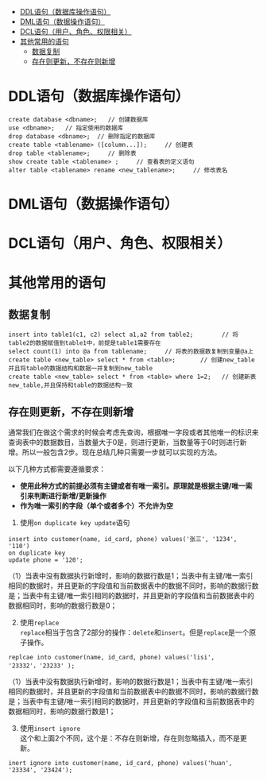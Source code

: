 <!-- TOC -->

- [DDL语句（数据库操作语句）](#ddl语句数据库操作语句)
- [DML语句（数据操作语句）](#dml语句数据操作语句)
- [DCL语句（用户、角色、权限相关）](#dcl语句用户角色权限相关)
- [其他常用的语句](#其他常用的语句)
  - [数据复制](#数据复制)
  - [存在则更新，不存在则新增](#存在则更新不存在则新增)

<!-- /TOC -->

# DDL语句（数据库操作语句）
```
create database <dbname>;   // 创建数据库
use <dbname>;   // 指定使用的数据库
drop database <dbname>;  // 删除指定的数据库 
create table <tablename> ([column...]);     // 创建表
drop table <tablename>;     // 删除表
show create table <tablename> ;     // 查看表的定义语句
alter table <tablename> rename <new_tablename>;     // 修改表名
```
# DML语句（数据操作语句）

# DCL语句（用户、角色、权限相关）

# 其他常用的语句

## 数据复制  
```
insert into table1(c1, c2) select a1,a2 from table2;        // 将table2的数据赋值到table1中，前提是table1需要存在
select count(1) into @a from tablename;     // 将表的数据数复制到变量@a上
create table <new_table> select * from <table>;       // 创建new_table并且将table的数据结构和数据一并复制到new_table
create table <new_table> select * from <table> where 1=2;   // 创建新表new_table,并且保持和table的数据结构一致
```

## 存在则更新，不存在则新增  
通常我们在做这个需求的时候会考虑先查询，根据唯一字段或者其他唯一的标识来查询表中的数据数目，当数量大于0是，则进行更新，当数量等于0时则进行新增。所以一般包含2步。现在总结几种只需要一步就可以实现的方法。  

以下几种方式都需要遵循要求：
-  **使用此种方式的前提必须有主键或者有唯一索引。原理就是根据主键/唯一索引来判断进行新增/更新操作**
- **作为唯一索引的字段（单个或者多个）不允许为空**

1.  使用`on duplicate key update`语句
```
insert into customer(name, id_card, phone) values('张三', '1234', '110')
on duplicate key 
update phone = '120';
```
（1）当表中没有数据执行新增时，影响的数据行数是1；当表中有主键/唯一索引相同的数据时，并且更新的字段值和当前数据表中的数据不同时，影响的数据行数是；当表中有主键/唯一索引相同的数据时，并且更新的字段值和当前数据表中的数据相同时，影响的数据行数是0；

2. 使用`replace`  
`replace`相当于包含了2部分的操作：`delete`和`insert`。但是`replace`是一个原子操作。
```
replcae into customer(name, id_card, phone) values('lisi', '23332'，'23233' );
```
（1）当表中没有数据执行新增时，影响的数据行数是1；当表中有主键/唯一索引相同的数据时，并且更新的字段值和当前数据表中的数据不同时，影响的数据行数是；当表中有主键/唯一索引相同的数据时，并且更新的字段值和当前数据表中的数据相同时，影响的数据行数是1；

3. 使用`insert ignore`  
这个和上面2个不同，这个是：不存在则新增，存在则忽略插入，而不是更新。
```
inert ignore into customer(name, id_card, phone) values('huan', '23334', '23424');
```


